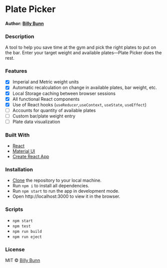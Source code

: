 # Plate Picker

#### Author: [Billy Bunn](https://github.com/BillyBunn)

### Description

A tool to help you save time at the gym and pick the right plates to put on the bar. Enter your target weight and available plates—Plate Picker does the rest.

### Features
- [x] Imperial and Metric weight units
- [x] Automatic recalculation on change in available plates, bar weight, etc.
- [x] Local Storage caching between browser sessions
- [x] All functional React components
- [x] Use of React hooks (`useReducer`,`useContext`, `useState`, `useEffect`)
- [ ] Accounts for quantity of available plates
- [ ] Custom bar/plate weight entry
- [ ] Plate data visualization

### Built With
- [React](https://reactjs.org/)
- [Material UI](https://material-ui.com/)
- [Create React App](https://github.com/facebook/create-react-app)

### Installation
- [Clone](https://help.github.com/en/articles/cloning-a-repository) the repository to your local machine.
- Run `npm i` to install all dependencies. 
- Run `npm start` to run the app in development mode. 
- Open http://localhost:3000 to view it in the browser.

### Scripts
- `npm start`
- `npm test`
- `npm run build`
- `npm run eject`

### License
MIT © [Billy Bunn](https://github.com/BillyBunn)